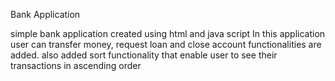 Bank Application

simple bank application created using html and java script
In this application user can transfer money, request loan and close account functionalities are added.
also added sort functionality that enable user to see their transactions in ascending order
